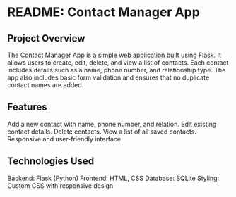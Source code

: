 # README: Contact Manager App

## Project Overview
The Contact Manager App is a simple web application built using Flask. It allows users to create, edit, delete, and view a list of contacts. Each contact includes details such as a name, phone number, and relationship type. The app also includes basic form validation and ensures that no duplicate contact names are added.

## Features
Add a new contact with name, phone number, and relation.
Edit existing contact details.
Delete contacts.
View a list of all saved contacts.
Responsive and user-friendly interface.

## Technologies Used
Backend: Flask (Python)
Frontend: HTML, CSS
Database: SQLite
Styling: Custom CSS with responsive design
